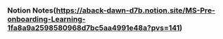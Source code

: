 ### Notion Notes(https://aback-dawn-d7b.notion.site/MS-Pre-onboarding-Learning-1fa8a9a2598580968d7bc5aa4991e48a?pvs=141)
